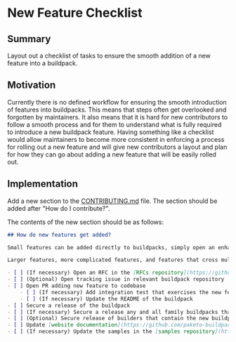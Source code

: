# New Feature Checklist

## Summary

Layout out a checklist of tasks to ensure the smooth addition of a new feature
into a buildpack.

## Motivation

Currently there is no defined workflow for ensuring the smooth introduction of
features into buildpacks. This means that steps often get overlooked and
forgotten by maintainers. It also means that it is hard for new contributors to
follow a smooth process and for them to understand what is fully required to
introduce a new buildpack feature. Having something like a checklist would
allow maintainers to become more consistent in enforcing a process for rolling
out a new feature and will give new contributors a layout and plan for how they
can go about adding a new feature that will be easily rolled out.

## Implementation

Add a new section to the
[CONTRIBUTING.md](https://github.com/paketo-buildpacks/.github/blob/main/CONTRIBUTING.md)
file. The section should be added after "How do I contribute?".

The contents of the new section should be as follows:
```markdown
## How do new features get added?

Small features can be added directly to buildpacks, simply open an enhancement issue.

Larger features, more complicated features, and features that cross multiple buildpacks have a more defined process. If you are looking to propose and/or contribute a larger feature, please follow the checklist below.

- [ ] (If necessary) Open an RFC in the [RFCs repository](https://github.com/paketo-buildpacks/rfcs) to discuss the addition of the feature
- [ ] (Optional) Open tracking issue in relevant buildpack repository
- [ ] Open PR adding new feature to codebase
    - [ ] (If necessary) Add integration test that exercises the new feature
    - [ ] (If necessary) Update the README of the buildpack
- [ ] Secure a release of the buildpack
- [ ] (If necessary) Secure a release any and all family buildpacks that contain the new implementation buildpack
- [ ] (Optional) Secure release of builders that contain the new buildpack
- [ ] Update [website documentation](https://github.com/paketo-buildpacks/paketo-website) to expose the feature in the documentation
- [ ] (If necessary) Update the samples in the [samples repository](https://github.com/paketo-buildpacks/samples) to expose the feature
```
